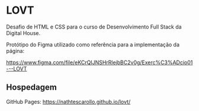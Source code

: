# LOVT

Desafio de HTML e CSS para o curso de Desenvolvimento Full Stack da Digital House.

Protótipo do Figma utilizado como referência para a implementação da página:

https://www.figma.com/file/eKCrQIJNSHrRlejbBC2v0g/Exerc%C3%ADcio01---LOVT

## Hospedagem

GitHub Pages: https://nathtescarollo.github.io/lovt/
